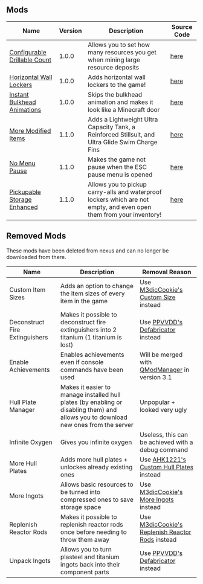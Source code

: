 ## Mods

| Name | Version | Description | Source Code |
|-|-|-|-|
| [Configurable Drillable Count](https://www.nexusmods.com/subnautica/mods/223) | 1.0.0 | Allows you to set how many resources you get when mining large resource deposits | [here](ConfigurableDrillableCount/Mod.cs) |
| [Horizontal Wall Lockers](https://www.nexusmods.com/subnautica/mods/395) | 1.0.0 | Adds horizontal wall lockers to the game! | [here](HorizontalWallLockers/Mod.cs)
| [Instant Bulkhead Animations](https://nexusmods.com/subnautica/mods/221) | 1.0.0 | Skips the bulkhead animation and makes it look like a Minecraft door | [here](InstantBulkheadAnimations/Mod.cs) |
| [More Modified Items](https://www.nexusmods.com/subnautica/mods/398) | 1.1.0 | Adds a Lightweight Ultra Capacity Tank, a Reinforced Stillsuit, and Ultra Glide Swim Charge Fins | [here](MoreModifiedItems/Mod.cs) |
| [No Menu Pause](https://www.nexusmods.com/subnautica/mods/360) | 1.1.0 | Makes the game not pause when the ESC pause menu is opened | [here](NoMenuPause/Mod.cs)
| [Pickupable Storage Enhanced](https://www.nexusmods.com/subnautica/mods/220) | 1.1.0 | Allows you to pickup carry-alls and waterproof lockers which are not empty, and even open them from your inventory! | [here](PickupFullCarryalls/Mod.cs) |
  
## Removed Mods
These mods have been deleted from nexus and can no longer be downloaded from there.
  
| Name | Description | Removal Reason |
|-|-|-|
| Custom Item Sizes | Adds an option to change the item sizes of every item in the game | Use [M3dicCookie's Custom Size](https://www.nexusmods.com/subnautica/mods/208) instead
| Deconstruct Fire Extinguishers | Makes it possible to deconstruct fire extinguishers into 2 titanium (1 titanium is lost) | Use [PPVVDD's Defabricator](https://www.nexusmods.com/subnautica/mods/216) instead |
| Enable Achievements | Enables achievements even if console commands have been used | Will be merged with [QModManager](https://www.nexusmods.com/subnautica/mods/201) in version 3.1 |
| Hull Plate Manager | Makes it easier to manage installed hull plates (by enabling or disabling them) and allows you to download new ones from the server | Unpopular + looked very ugly |
| Infinite Oxygen | Gives you infinite oxygen | Useless, this can be achieved with a debug command |
| More Hull Plates | Adds more hull plates + unlockes already existing ones | Use [AHK1221's Custom Hull Plates](https://www.nexusmods.com/subnautica/mods/95) instead |
| More Ingots | Allows basic resources to be turned into compressed ones to save storage space | Use [M3dicCookie's More Ingots](https://www.nexusmods.com/subnautica/mods/196) instead |
| Replenish Reactor Rods | Makes it possible to replenish reactor rods once before needing to throw them away | Use [M3dicCookie's Replenish Reactor Rods](https://www.nexusmods.com/subnautica/mods/230) instead |
| Unpack Ingots | Allows you to turn plasteel and titanium ingots back into their component parts | Use [PPVVDD's Defabricator](https://www.nexusmods.com/subnautica/mods/216) instead |

